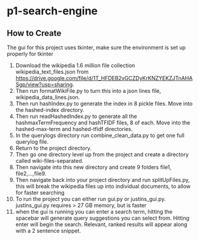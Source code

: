 # p1-search-engine
## How to Create
The gui for this project uses tkinter, make sure the environment is set up properly for tkinter

1. Download the wikipedia 1.6 million file collection wikipedia_text_files.json from https://drive.google.com/file/d/1T_HFDEB2vGCZDyKrKNZYEKZJTnAHASgp/view?usp=sharing. 
2. Then run formatWikiFile.py to turn this into a json lines file, wikipedia_data_lines.json.
3. Then run hashIndex.py to generate the index in 8 pickle files. Move into the hashed-index directory.
4. Then run readHashedIndex.py to generate all the hashmaxTermFrequency and hashTFIDF files, 8 of each. Move into the hashed-max-term and hashed-tfidf directories.
5. In the querylogs directory run combine_clean_data.py to get one full querylog file.
6. Return to the project directory.
7. Then go one directory level up from the project and create a directory called wiki-files-separated.
8. Then navigate into this new directory and create 9 folders file1, file2,...,file9.
9. Then navigate back into your project directory and run splitUpFiles.py, this will break the wikipedia files up into individual documents, 
to allow for faster searching
10. To run the project you can either run gui.py or justins_gui.py. justins_gui.py requires > 27 GB memory, but is faster
11. when the gui is running you can enter a search term, hitting the spacebar will generate query suggestions you can select from. Hitting
enter will begin the search. Relevant, ranked results will appear along with a 2 sentence snippet.
